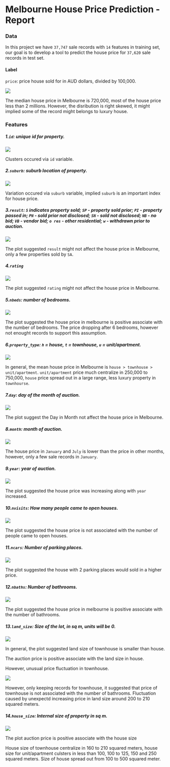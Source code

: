 
Melbourne House Price Prediction - Report
=========================================

### Data

In this project we have `37,747` sale records with `14` features in training set, our goal is to develop a tool to predict the house price for `37,620` sale records in test set.

#### Label

`price`: price house sold for in AUD dollars, divided by 100,000.

<img src="plot/plot_price-1.png" style="display: block; margin: auto;" />

The median house price in Melbourne is 720,000, most of the house price less than 2 millions. However, the disribution is right skewed, it might implied some of the record might belongs to luxury house.

### Features

##### 1.`id`: unique id for property.

<img src="plot/plot_id-1.png" style="display: block; margin: auto;" />

Clusters occured via `id` variable.

##### 2.`suburb`: suburb location of property.

![](plot/plot_suburb.png)

Variation occured via `suburb` variable, implied `suburb` is an important index for house price.

##### 3.`result`: `S` indicates property sold; `SP` - property sold prior; `PI` - property passed in; `PN` - sold prior not disclosed; `SN` - sold not disclosed; `NB` - no bid; `VB` - vendor bid; `o res` - other residential; `w` - withdrawn prior to auction.

<img src="plot/plot_result-1.png" style="display: block; margin: auto;" />

The plot suggested `result` might not affect the house price in Melbourne, only a few properties sold by `SA`.

##### 4.`rating`

<img src="plot/plot_rating-1.png" style="display: block; margin: auto;" />

The plot suggested `rating` might not affect the house price in Melbourne.

##### 5.`nbeds`: number of bedrooms.

<img src="plot/plot_nbeds-1.png" style="display: block; margin: auto;" />

The plot suggested the house price in melbourne is positive associate with the number of bedrooms. The price dropping after 6 bedrooms, however not enought records to support this assumption.

##### 6.`property_type`: `h` = house, `t` = townhouse, `u` = unit/apartment.

<img src="plot/plot_property_type-1.png" style="display: block; margin: auto;" />

In general, the mean house price in Melbourne is `house > townhouse > unit/apartment`. `unit/apartment` price much centralize in 250,000 to 750,000, `house` price spread out in a large range, less luxury property in `townhourse`.

##### 7.`day`: day of the month of auction.

<img src="plot/plot_day-1.png" style="display: block; margin: auto;" />

The plot suggest the Day in Month not affect the house price in Melbourne.

##### 8.`month`: month of auction.

<img src="plot/plot_month-1.png" style="display: block; margin: auto;" />

The house price in `January` and `July` is lower than the price in other months, however, only a few sale records in `January`.

##### 9.`year`: year of auction.

<img src="plot/plot_year-1.png" style="display: block; margin: auto;" />

The plot suggested the house price was increasing along with `year` increased.

##### 10.`nvisits`: How many people came to open houses.

<img src="plot/plot_nvisits-1.png" style="display: block; margin: auto;" />

The plot suggested the house price is not associated with the number of people came to open houses.

##### 11.`ncars`: Number of parking places.

<img src="plot/plot_ncars-1.png" style="display: block; margin: auto;" />

The plot suggested the house with 2 parking places would sold in a higher price.

##### 12.`nbaths`: Number of bathrooms.

<img src="plot/plot_nbaths-1.png" style="display: block; margin: auto;" />

The plot suggested the house price in melbourne is positive associate with the number of bathrooms.

##### 13.`land_size`: Size of the lot, in sq m, units will be 0.

<img src="plot/plot_land_size-1.png" style="display: block; margin: auto;" />

In general, the plot suggested land size of townhouse is smaller than house.

The auction price is positive associate with the land size in house.

However, unusual price fluctuation in townhouse.

<img src="plot/plot_land_size_t-1.png" style="display: block; margin: auto;" />

However, only keeping records for townhouse, it suggested that price of townhouse is not associated with the number of bathrooms. Fluctuation caused by unexpectd increasing price in land size around 200 to 210 squared meters.

##### 14.`house_size`: Internal size of property in sq m.

<img src="plot/plot_house_size-1.png" style="display: block; margin: auto;" />

The plot auction price is positive associate with the house size

House size of townhouse centralize in 160 to 210 squared meters, house size for unit/apartment culsters in less than 100, 100 to 125, 150 and 250 squared meters. Size of house spread out from 100 to 500 squared meter.
